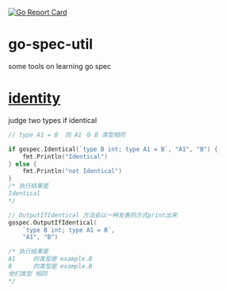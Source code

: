[![Go Report Card](https://goreportcard.com/badge/github.com/AlaxLee/go-spec-util)](https://goreportcard.com/report/github.com/AlaxLee/go-spec-util)

# go-spec-util
some tools on learning go spec

# [identity](https://golang.google.cn/ref/spec#Type_identity) 
judge two types if identical
```go
// type A1 = B  则 A1 与 B 类型相同

if gospec.Identical(`type B int; type A1 = B`, "A1", "B") {
    fmt.Println("Identical")
} else {
    fmt.Println("not Identical")
}
/* 执行结果是
Identical
*/

// OutputIfIdentical 方法会以一种友善的方式print出来
gospec.OutputIfIdentical(
    `type B int; type A1 = B`,
    "A1", "B")

/* 执行结果是
A1     的类型是 example.B
B      的类型是 example.B
他们类型 相同
*/
```